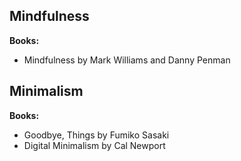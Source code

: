 ## Mindfulness

**Books:**
- Mindfulness by Mark Williams and Danny Penman

## Minimalism

**Books:**
- Goodbye, Things by Fumiko Sasaki
- Digital Minimalism by Cal Newport

